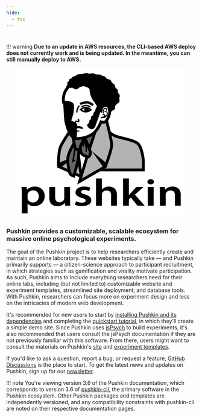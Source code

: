 ```yaml
---
hide:
  - toc
---
```


# <!--- Omit the title (i.e. "Home") --->

!!! warning
    **Due to an update in AWS resources, the CLI-based AWS deploy does not currently work and is being updated. In the meantime, you can still manually deploy to AWS.**

<img src="img/pushkin_bw_w_text.png" height="400" width="450" alt="pushkin logo" style="display: block; margin: 0 auto">

### Pushkin provides a customizable, scalable ecosystem for massive online psychological experiments.

The goal of the Pushkin project is to help researchers efficiently create and maintain an online laboratory. These websites typically take &mdash; and Pushkin primarily supports &mdash; a citizen-science approach to participant recruitment, in which strategies such as gamification and virality motivate participation. As such, Pushkin aims to include everything researchers need for their online labs, including (but not limited to) customizable website and experiment templates, streamlined site deployment, and database tools. With Pushkin, researchers can focus more on experiment design and less on the intricacies of modern web development.

It's recommended for new users to start by [installing Pushkin and its dependencies](./getting-started/installation.md) and completing the [quickstart tutorial](./getting-started/quickstart.md), in which they'll create a simple demo site. Since Pushkin uses [jsPsych](https://www.jspsych.org/) to build experiments, it's also recommended that users consult the jsPsych documentation if they are not previously familiar with this software. From there, users might want to consult the materials on Pushkin's [site](./site-templates/site-templates-overview.md) and [experiment templates](./exp-templates/exp-templates-overview.md).

If you'd like to ask a question, report a bug, or request a feature, [GitHub Discussions](https://github.com/pushkin-consortium/pushkin/discussions) is the place to start. To get the latest news and updates on Pushkin, sign up for our [newsletter](https://groups.google.com/g/pushkinjs).

!!! note
    You're viewing version 3.6 of the Pushkin documentation, which corresponds to version 3.6 of [pushkin-cli](https://www.npmjs.com/package/pushkin-cli), the primary software in the Pushkin ecosystem. Other Pushkin packages and templates are independently versioned, and any compatibility constraints with pushkin-cli are noted on their respective documentation pages.
